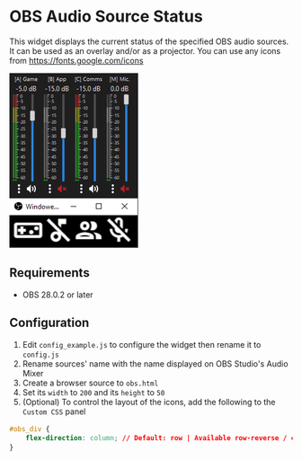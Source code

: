 # OBS Audio Source Status

This widget displays the current status of the specified OBS audio sources.
It can be used as an overlay and/or as a projector.
You can use any icons from <https://fonts.google.com/icons>

![Windowed Projector over Audio Mixer](/assets/audio_mixer_and_projector.png)

## Requirements

- OBS 28.0.2 or later

## Configuration

1. Edit ```config_example.js``` to configure the widget then rename it to ```config.js```
1. Rename sources' name with the name displayed on OBS Studio's Audio Mixer
1. Create a browser source to `obs.html`
1. Set its `width` to `200` and its `height` to `50`
1. (Optional) To control the layout of the icons, add the following to the `Custom CSS` panel

```css
#obs_div {
    flex-direction: column; // Default: row | Available row-reverse / column / column-reverse
}
```
